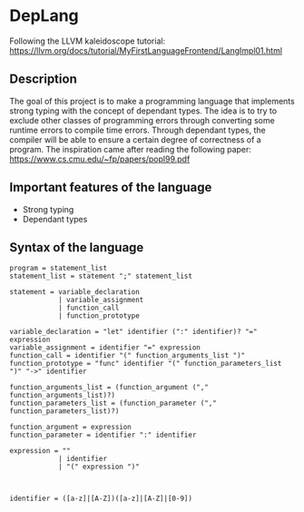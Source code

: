 # DepLang

Following the LLVM kaleidoscope tutorial: <https://llvm.org/docs/tutorial/MyFirstLanguageFrontend/LangImpl01.html>

## Description

The goal of this project is to make a programming language that implements strong typing with the concept of dependant types.
The idea is to try to exclude other classes of programming errors through converting some runtime errors to compile time errors. Through dependant types, the compiler will be able to ensure a certain degree of correctness of a program.
The inspiration came after reading the following paper: <https://www.cs.cmu.edu/~fp/papers/popl99.pdf>

## Important features of the language

- Strong typing
- Dependant types

## Syntax of the language

```
program = statement_list
statement_list = statement ";" statement_list

statement = variable_declaration
            | variable_assignment
            | function_call
            | function_prototype

variable_declaration = "let" identifier (":" identifier)? "=" expression
variable_assignment = identifier "=" expression
function_call = identifier "(" function_arguments_list ")"
function_prototype = "func" identifier "(" function_parameters_list ")" "->" identifier

function_arguments_list = (function_argument ("," function_arguments_list)?)
function_parameters_list = (function_parameter ("," function_parameters_list)?)

function_argument = expression
function_parameter = identifier ":" identifier

expression = ""
            | identifier
            | "(" expression ")"



identifier = ([a-z]|[A-Z])([a-z]|[A-Z]|[0-9])
```

